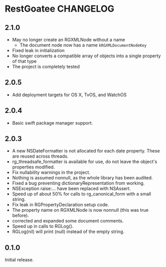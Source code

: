 # RestGoatee CHANGELOG

## 2.1.0
- May no longer create an RGXMLNode without a name
  - The document node now has a name `kRGXMLDocumentNodeKey`
- Fixed leak in initialization
- No longer converts a compatible array of objects into a single property of that type
- The project is completely tested

## 2.0.5
- Add deployment targets for OS X, TvOS, and WatchOS

## 2.0.4
- Basic swift package manager support.

## 2.0.3
- A new NSDateFormatter is not allocated for each date property.  These are reused across threads.
- rg_threadsafe_formatter is available for use, do not leave the object's properties modified.
- Fix nullability warnings in the project.
- Nothing is assumed nonnull, as the whole library has been audited.
- Fixed a bug preventing dictionaryRepresentation from working.
- NSException raise:... have been replaced with NSAssert.
- Speed up of about 50% for calls to rg_canonical_form with a small string.
- Fix leak in RGPropertyDeclaration setup code.
- The property name on RGXMLNode is now nonnull (this was true before).
- corrected and expanded some document comments.
- Speed up in calls to RGLog().
- RGLog(nil) will print (null) instead of the empty string.

## 0.1.0

Initial release.
